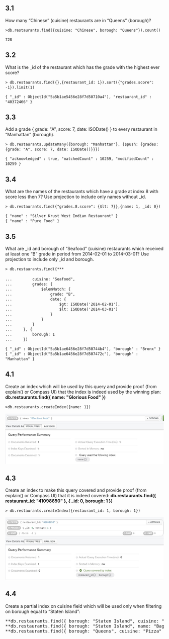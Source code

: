 ## 3.1 ##
How many “Chinese” (cuisine) restaurants are in “Queens” (borough)?

<pre><code>>db.restaurants.find({cuisine: "Chinese", borough: "Queens"}).count()</code></pre>

<pre><code>728</pre></code>

## 3.2 ##
What is the _id of the restaurant which has the grade with the highest ever score?

<pre><code>> db.restaurants.find({},{restaurant_id: 1}).sort({"grades.score": -1}).limit(1)</code></pre>

<pre><code>{ "_id" : ObjectId("5a5b1ae5456e28f7d50710a4"), "restaurant_id" : "40372466" }</code></pre>

## 3.3 ##
Add a grade { grade: "A", score: 7, date: ISODate() } to every restaurant in “Manhattan” (borough).

<pre><code>> db.restaurants.updateMany({borough: "Manhattan"}, {$push: {grades: {grade: "A", score: 7, date: ISODate()}}})</code></pre>

<pre><code>{ "acknowledged" : true, "matchedCount" : 10259, "modifiedCount" : 10259 }</code></pre>

## 3.4 ##
What are the names of the restaurants which have a grade at index 8 with score less then 7? Use projection to include only names 
without _id.

<pre><code>> db.restaurants.find({"grades.8.score": {$lt: 7}},{name: 1, _id: 0})</code></pre>

<pre><code>{ "name" : "Silver Krust West Indian Restaurant" }
{ "name" : "Pure Food" }</code></pre>

## 3.5 ##
What are _id and borough of “Seafood” (cuisine) restaurants which received at least one “B” grade in period from 2014-02-01 to 
2014-03-01? Use projection to include only _id and borough.

<pre><code>> db.restaurants.find({***

...         cuisine: "Seafood",
...         grades: {
...             $elemMatch: {
...                 grade: "B",
...                 date: {
...                     $gt: ISODate('2014-02-01'),
...                     $lt: ISODate('2014-03-01')
...                 }
...             }
...         }
...     }, {
...         borough: 1
...     })</pre></code>
<pre><code>{ "_id" : ObjectId("5a5b1ae6456e28f7d50744b4"), "borough" : "Bronx" }
{ "_id" : ObjectId("5a5b1ae6456e28f7d507472c"), "borough" : "Manhattan" }</code></pre>

## 4.1 ##
Create an index which will be used by this query and provide proof (from explain() or Compass UI) that the
index is indeed used by the winning plan:
**db.restaurants.find({ name: "Glorious Food" })**

<pre><code>>db.restaurants.createIndex({name: 1})</pre></code>
![alt text](https://github.com/shparkivozhyk/Frontcamp/blob/mongo1/mongo1-imgs/4.1.jpg "4.1")

## 4.3 ##
Create an index to make this query covered and provide proof (from explain() or Compass UI) that it is
indeed covered:
**db.restaurants.find({ restaurant_id: "41098650" }, { _id: 0, borough: 1 })**

<pre><code>> db.restaurants.createIndex({restaurant_id: 1, borough: 1})</code></pre>
![alt text](https://github.com/shparkivozhyk/Frontcamp/blob/mongo1/mongo1-imgs/4.3.jpg "4.3")

## 4.4 ##
Create a partial index on cuisine field which will be used only when filtering on borough equal to “Staten
Island”:
<pre>**db.restaurants.find({ borough: "Staten Island", cuisine: "American" }) – uses index**
**db.restaurants.find({ borough: "Staten Island", name: "Bagel Land" }) – does not use index**
**db.restaurants.find({ borough: "Queens", cuisine: "Pizza" }) – does not use index**</pre>
